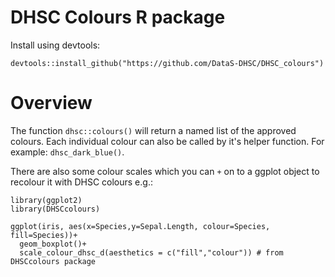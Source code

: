 # DHSC Colours R package

Install using devtools:

```devtools::install_github("https://github.com/DataS-DHSC/DHSC_colours")```

# Overview

The function ```dhsc::colours()``` will return a named list of the approved
colours. Each individual colour can also be called by it's helper function.
For example: ```dhsc_dark_blue()```.

There are also some colour scales which you can ```+``` on to a ggplot object 
to recolour it with DHSC colours e.g.:

```
library(ggplot2)
library(DHSCcolours)

ggplot(iris, aes(x=Species,y=Sepal.Length, colour=Species, fill=Species))+
  geom_boxplot()+
  scale_colour_dhsc_d(aesthetics = c("fill","colour")) # from DHSCcolours package
```


